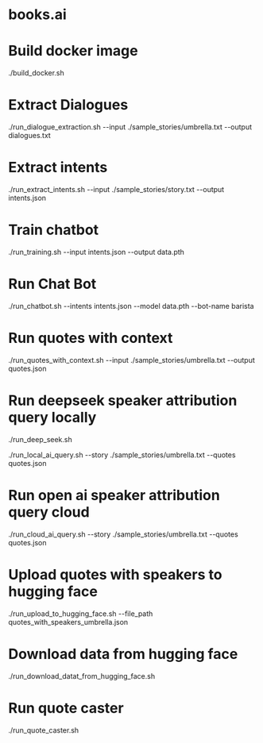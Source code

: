 # books.ai

# Build docker image
./build_docker.sh

# Extract Dialogues
./run_dialogue_extraction.sh --input ./sample_stories/umbrella.txt --output dialogues.txt

# Extract intents
./run_extract_intents.sh --input ./sample_stories/story.txt --output intents.json

# Train chatbot
./run_training.sh --input intents.json --output data.pth

# Run Chat Bot
./run_chatbot.sh --intents intents.json --model data.pth --bot-name barista

# Run quotes with context
./run_quotes_with_context.sh --input ./sample_stories/umbrella.txt --output quotes.json

# Run deepseek speaker attribution query locally
./run_deep_seek.sh

./run_local_ai_query.sh --story ./sample_stories/umbrella.txt --quotes quotes.json

# Run open ai speaker attribution query cloud
./run_cloud_ai_query.sh --story ./sample_stories/umbrella.txt --quotes quotes.json

# Upload quotes with speakers to hugging face
 ./run_upload_to_hugging_face.sh --file_path quotes_with_speakers_umbrella.json

# Download data from hugging face
./run_download_datat_from_hugging_face.sh

# Run quote caster
./run_quote_caster.sh

